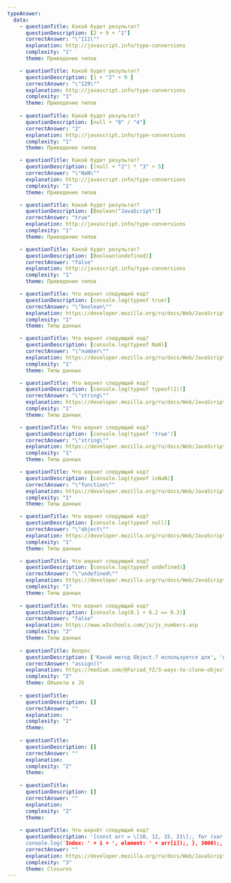 ```yaml
---
typeAnswer:
  data: 
    - questionTitle: Какой будет результат?
      questionDescription: [2 + 9 + "1"]
      correctAnswer: "\"111\""
      explanation: http://javascript.info/type-conversions
      complexity: "1"
      theme: Приведение типов

    - questionTitle: Какой будет результат?
      questionDescription: [1 + "2" + 9 ]
      correctAnswer: "\"129\""
      explanation: http://javascript.info/type-conversions
      complexity: "1"
      theme: Приведение типов
      
    - questionTitle: Какой будет результат?
      questionDescription: [null + "8" / "4"]
      correctAnswer: "2"
      explanation: http://javascript.info/type-conversions
      complexity: "1"
      theme: Приведение типов

    - questionTitle: Какой будет результат?
      questionDescription: [(null + "2") * "3" + 5]
      correctAnswer: "\"NaN\""
      explanation: http://javascript.info/type-conversions
      complexity: "1"
      theme: Приведение типов

    - questionTitle: Какой будет результат?
      questionDescription: [Boolean("JavaScript")]
      correctAnswer: "true"
      explanation: http://javascript.info/type-conversions
      complexity: "1"
      theme: Приведение типов

    - questionTitle: Какой будет результат?
      questionDescription: [Boolean(undefined)]
      correctAnswer: "false"
      explanation: http://javascript.info/type-conversions
      complexity: "1"
      theme: Приведение типов

    - questionTitle: Что вернет следующий код?
      questionDescription: [console.log(typeof true)]
      correctAnswer: "\"boolean\""
      explanation: https://developer.mozilla.org/ru/docs/Web/JavaScript/Reference/Operators/typeof
      complexity: "1"
      theme: Типы данных

    - questionTitle: Что вернет следующий код?
      questionDescription: [console.log(typeof NaN)]
      correctAnswer: "\"number\""
      explanation: https://developer.mozilla.org/ru/docs/Web/JavaScript/Reference/Operators/typeof
      complexity: "1"
      theme: Типы данных

    - questionTitle: Что вернет следующий код?
      questionDescription: [console.log(typeof typeof(1))]
      correctAnswer: "\"string\""
      explanation: https://developer.mozilla.org/ru/docs/Web/JavaScript/Reference/Operators/typeof
      complexity: "1"
      theme: Типы данных

    - questionTitle: Что вернет следующий код?
      questionDescription: [console.log(typeof 'true')]
      correctAnswer: "\"string\""
      explanation: https://developer.mozilla.org/ru/docs/Web/JavaScript/Reference/Operators/typeof
      complexity: "1"  
      theme: Типы данных

    - questionTitle: Что вернет следующий код?
      questionDescription: [console.log(typeof isNaN)]
      correctAnswer: "\"function\""
      explanation: https://developer.mozilla.org/ru/docs/Web/JavaScript/Reference/Operators/typeof
      complexity: "1"
      theme: Типы данных

    - questionTitle: Что вернет следующий код?
      questionDescription: [console.log(typeof null)]
      correctAnswer: "\"object\""
      explanation: https://developer.mozilla.org/ru/docs/Web/JavaScript/Reference/Operators/typeof
      complexity: "1"
      theme: Типы данных

    - questionTitle: Что вернет следующий код?
      questionDescription: [console.log(typeof undefined)]
      correctAnswer: "\"undefined\""
      explanation: https://developer.mozilla.org/ru/docs/Web/JavaScript/Reference/Operators/typeof
      complexity: "1"
      theme: Типы данных
      
    - questionTitle: Что вернет следующий код?
      questionDescription: [console.log(0.1 + 0.2 == 0.3)]
      correctAnswer: "false"
      explanation: https://www.w3schools.com/js/js_numbers.asp
      complexity: "2"
      theme: Типы данных
      
    - questionTitle: Вопрос
      questionDescription: ['Какой метод Object.? используется для', 'клонирования объектов?']
      correctAnswer: "assign()"
      explanation: https://medium.com/@Farzad_YZ/3-ways-to-clone-objects-in-javascript-f752d148054d
      complexity: "2"
      theme: Объекты в JS
      
    - questionTitle: 
      questionDescription: []
      correctAnswer: ""
      explanation: 
      complexity: "2"
      theme: 
      
    - questionTitle: 
      questionDescription: []
      correctAnswer: ""
      explanation: 
      complexity: "2"
      theme: 
      
    - questionTitle: 
      questionDescription: []
      correctAnswer: ""
      explanation: 
      complexity: "2"
      theme: 
     
    - questionTitle: Что вернёт следующий код?
      questionDescription: '[const arr = \[10, 12, 15, 21\];, for (var i = 0; i < arr.length; i++) {, setTimeout(function() {,
      console.log('Index: ' + i + ', element: ' + arr[i]);, }, 3000);, }]'
      correctAnswer: ""
      explanation: https://developer.mozilla.org/ru/docs/Web/JavaScript/Closures
      complexity: "3"
      theme: Closures
---
```

